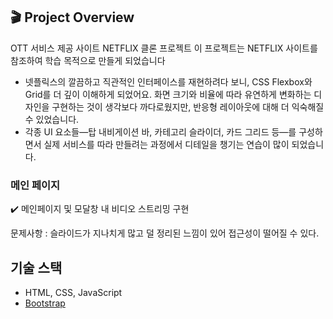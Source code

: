 ## 🎬 Project Overview
OTT 서비스 제공 사이트 NETFLIX 클론 프로젝트
이 프로젝트는 NETFLIX 사이트를 참조하여 학습 목적으로 만들게 되었습니다

- 넷플릭스의 깔끔하고 직관적인 인터페이스를 재현하려다 보니, CSS Flexbox와 Grid를 더 깊이 이해하게 되었어요. 화면 크기와 비율에 따라 유연하게 변화하는 디자인을 구현하는 것이 생각보다 까다로웠지만, 반응형 레이아웃에 대해 더 익숙해질 수 있었습니다.
- 각종 UI 요소들—탑 내비게이션 바, 카테고리 슬라이더, 카드 그리드 등—를 구성하면서 실제 서비스를 따라 만들려는 과정에서 디테일을 챙기는 연습이 많이 되었습니다.
### 메인 페이지
✔️ 메인페이지 및 모달창 내 비디오 스트리밍 구현

문제사항 : 슬라이드가 지나치게 많고 덜 정리된 느낌이 있어 접근성이 떨어질 수 있다.

## 기술 스택
- HTML, CSS, JavaScript
- [Bootstrap](https://getbootstrap.com/)
